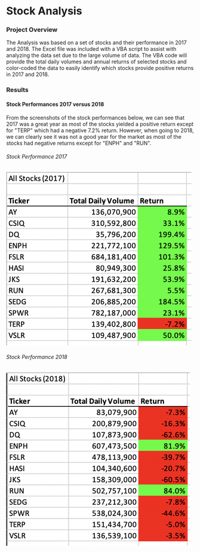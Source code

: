 # Stock Analysis

### Project Overview
The Analysis was based on a set of stocks and their performance in 2017 and 2018. The Excel file was included with a VBA script to assist with analyzing the data set due to the large volume of data. The VBA code will provide the total daily volumes and annual returns of selected stocks and color-coded the data to easily identify which stocks provide positive returns in 2017 and 2018. 

### Results
#### Stock Performances 2017 versus 2018
From the screenshots of the stock performances below, we can see that 2017 was a great year as most of the stocks yielded a positive return except for "TERP" which had a negative 7.2% return. However, when going to 2018, we can clearly see it was not a good year for the market as most of the stocks had negative returns except for "ENPH" and "RUN". 
###### Stock Performance 2017
![alt text](https://github.com/kannguyen1210/stock_analysis/blob/main/Resources/Stock_Performance_2017.png)
###### Stock Performance 2018
![alt text](https://github.com/kannguyen1210/stock_analysis/blob/main/Resources/Stock_Performance_2018.png)
